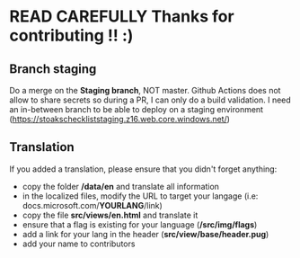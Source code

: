 # READ CAREFULLY Thanks for contributing !! :)

## Branch staging

Do a merge on the **Staging branch**, NOT master. Github Actions does not allow to share secrets so during a PR, I can only do a build validation. I need an in-between branch to be able to deploy on a staging environment (https://stoakscheckliststaging.z16.web.core.windows.net/)

## Translation

If you added a translation, please ensure that you didn't forget anything:

- copy the folder **/data/en** and translate all information
- in the localized files, modify the URL to target your langage (i.e: docs.microsoft.com/**YOURLANG**/link)
- copy the file **src/views/en.html** and translate it
- ensure that a flag is existing for your language (**/src/img/flags**)
- add a link for your lang in the header (**src/view/base/header.pug**)
- add your name to contributors